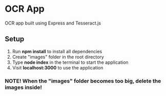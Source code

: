 # OCR App
OCR app built using Express and Tesseract.js

## Setup
1. Run **npm install** to install all dependencies
2. Create "images" folder in the root directory
3. Type **node index** in the terminal to start the application
4. Visit **localhost:3000** to use the application

### NOTE! When the "images" folder becomes too big, delete the images inside!
